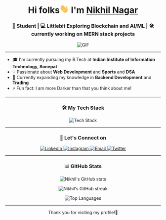 <h1 align="center">Hi folks<img  src="https://raw.githubusercontent.com/ABSphreak/ABSphreak/master/gifs/Hi.gif" width="30px"> I'm <a  href="https://www.linkedin.com/in/tushar-gupta-546790296/">Nikhil Nagar</a></h1>
<h3 align="center">🚀 Student | 💻 Littlebit Exploring Blockchain and AI/ML | 🛠️ currently working on MERN stack projects</h3>

<p align="center">
<img src="https://media1.giphy.com/media/v1.Y2lkPTc9MGI3NjExaDljZ24yaHhsaDN1Ymc2eXUxYmRpaHJoMmJ2czQxMHBic3l0eXcxMSZlcD12MV9pbnRlcm5hbF9naWZfYnlfaWQmY3Q9Zw/zpL3kAH0f1Cxcl0TMH/giphy.gif" alt="GIF"/>
</p>

---

- 🎓 I'm currently pursuing my B.Tech at **Indian Institute of Information Technology, Sonepat**  
- 💡 Passionate about **Web Development** and **Sports** and **DSA**
- 🌱 Currently expanding my knowledge in **Backend Development** and **Trading**
- ⚡ Fun fact: I am more Darker than that you think about me!

---

<h3 align="center">🛠️ My Tech Stack</h3>

<p align="center">
 <img 
  src="https://skillicons.dev/icons?i=html,css,js,react,tailwind,nodejs,express,mongodb,mysql,cpp,c,java,git,github" 
  alt="Tech Stack"
/>
</p>

---

<h3 align="center">🔗 Let's Connect on </h3>

<p align="center">
  
  <a href="https://www.linkedin.com/in/nikhil-nagar-7a527928b/" target="_blank" rel="noopener noreferrer">
    <img src="https://img.shields.io/badge/LinkedIn-0077B5?style=for-the-badge&logo=linkedin&logoColor=white" alt="LinkedIn"/>
  </a>
 <a href="https://www.instagram.com/nik_ngr05/" target="_blank" rel="noopener noreferrer">
 <img src="https://img.shields.io/badge/Instagram-E4405F?style=for-the-badge&logo=instagram&logoColor=white" alt="Instagram"/>
</a>

<a href="mailto:nagarn2005@gmail.com" target="_blank" rel="noopener noreferrer">
  <img src="https://img.shields.io/badge/Email-D14836?style=for-the-badge&logo=gmail&logoColor=white" alt="Email"/>
</a>

<a href="https://x.com/NIKHILNAGA8208" target="_blank" rel="noopener noreferrer">
  <img src="https://img.shields.io/badge/Twitter-%231DA1F2.svg?style=for-the-badge&logo=X&logoColor=white" alt="Twitter"/>
</a>

</p>

---

<h3 align="center">📊 GitHub Stats</h3>

<p align="center">
  <img src="https://github-readme-stats.vercel.app/api?username=Nikhil-X-codes&show_icons=true&theme=radical" alt="Nikhil's GitHub stats" />
</p>

<p align="center">
  <img src="https://github-readme-streak-stats.herokuapp.com/?user=Nikhil-X-codes&theme=tokyonight" alt="Nikhil's GitHub streak" />
</p>

<p align="center">
  <img src="https://github-readme-stats.vercel.app/api/top-langs/?username=Nikhil-X-codes&layout=compact&theme=radical" alt="Top Languages"/>
</p>

---


<p align="center">Thank you for visiting my profile!🚀</p>
